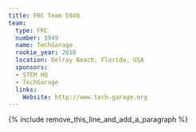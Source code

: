 ```yaml
---
title: FRC Team 5949
team:
  type: FRC
  number: 5949
  name: TechGarage
  rookie_year: 2016
  location: Delray Beach, Florida, USA
  sponsors:
  - STEM HQ
  - TechGarage
  links:
    Website: http://www.tech-garage.org
---
```


{% include remove_this_line_and_add_a_paragraph %}